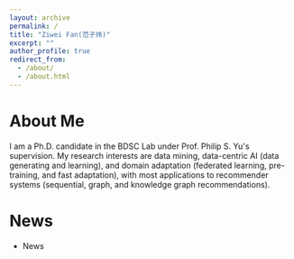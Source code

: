 ```yaml
---
layout: archive
permalink: /
title: "Ziwei Fan(范子炜)"
excerpt: ""
author_profile: true
redirect_from: 
  - /about/
  - /about.html
---
```



# About Me
I am a Ph.D. candidate in the BDSC Lab under Prof. Philip S. Yu's supervision. My research interests are data mining, data-centric AI (data generating and learning), and domain adaptation (federated learning, pre-training, and fast adaptation), with most applications to recommender systems (sequential, graph, and knowledge graph recommendations).

# News
* News

